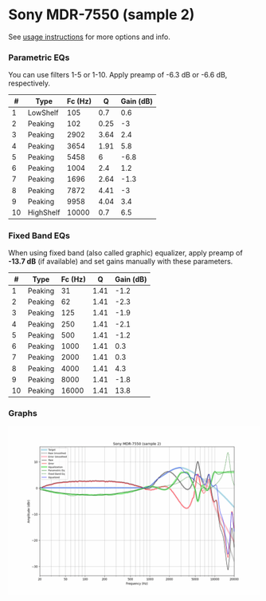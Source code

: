 # Sony MDR-7550 (sample 2)
See [usage instructions](https://github.com/jaakkopasanen/AutoEq#usage) for more options and info.

### Parametric EQs
You can use filters 1-5 or 1-10. Apply preamp of -6.3 dB or -6.6 dB, respectively.

|   # | Type      |   Fc (Hz) |    Q |   Gain (dB) |
|-----|-----------|-----------|------|-------------|
|   1 | LowShelf  |       105 | 0.7  |         0.6 |
|   2 | Peaking   |       102 | 0.25 |        -3   |
|   3 | Peaking   |      2902 | 3.64 |         2.4 |
|   4 | Peaking   |      3654 | 1.91 |         5.8 |
|   5 | Peaking   |      5458 | 6    |        -6.8 |
|   6 | Peaking   |      1004 | 2.4  |         1.2 |
|   7 | Peaking   |      1696 | 2.64 |        -1.3 |
|   8 | Peaking   |      7872 | 4.41 |        -3   |
|   9 | Peaking   |      9958 | 4.04 |         3.4 |
|  10 | HighShelf |     10000 | 0.7  |         6.5 |

### Fixed Band EQs
When using fixed band (also called graphic) equalizer, apply preamp of **-13.7 dB** (if available) and set gains manually with these parameters.

|   # | Type    |   Fc (Hz) |    Q |   Gain (dB) |
|-----|---------|-----------|------|-------------|
|   1 | Peaking |        31 | 1.41 |        -1.2 |
|   2 | Peaking |        62 | 1.41 |        -2.3 |
|   3 | Peaking |       125 | 1.41 |        -1.9 |
|   4 | Peaking |       250 | 1.41 |        -2.1 |
|   5 | Peaking |       500 | 1.41 |        -1.2 |
|   6 | Peaking |      1000 | 1.41 |         0.3 |
|   7 | Peaking |      2000 | 1.41 |         0.3 |
|   8 | Peaking |      4000 | 1.41 |         4.3 |
|   9 | Peaking |      8000 | 1.41 |        -1.8 |
|  10 | Peaking |     16000 | 1.41 |        13.8 |

### Graphs
![](./Sony%20MDR-7550%20(sample%202).png)
